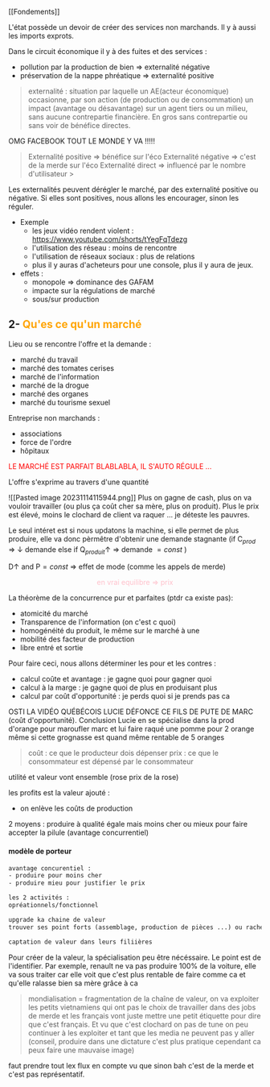 [[Fondements]] 

L'état possède un devoir de créer des services non marchands. Il y à aussi les imports exprots.

Dans le circuit économique il y à des fuites et des services :
- pollution par la production de bien => externalité négative
- préservation de la nappe phréatique => externalité positive

> externalité : situation par laquelle un AE(acteur économique) occasionne, par son action (de production ou de consommation) un impact (avantage ou désavantage) sur un agent tiers ou un milieu, sans aucune contrepartie financière.
> En gros sans contrepartie ou sans voir de bénéfice directes.

OMG FACEBOOK TOUT LE MONDE Y VA !!!!! 

> Externalité positive => bénéfice sur l'éco
> Externalité négative => c'est de la merde sur l'éco 
> Externalité direct => influencé par le nombre d'utilisateur > 

Les externalités peuvent dérégler le marché, par des externalité positive ou négative. Si elles sont positives, nous allons les encourager, sinon les réguler. 


- Exemple
	- les jeux vidéo rendent violent : https://www.youtube.com/shorts/tYegFqTdezg
	- l'utilisation des réseau : moins de rencontre
	- l'utilisation de réseaux sociaux : plus de relations
	- plus il y auras d'acheteurs pour une console, plus il y aura de jeux.
- effets  :
	- monopole => dominance des GAFAM
	- impacte sur la régulations de marché 
	- sous/sur production 

## 2-  <font color = orange> Qu'es ce qu'un marché </font>

Lieu ou se rencontre l'offre et la demande :
- marché du travail
- marché des tomates cerises 
- marché de l'information
- marché de la drogue 
- marché des organes 
- marché du tourisme sexuel

Entreprise non marchands :
- associations 
- force de l'ordre
- hôpitaux

<font  color = red> LE MARCHÉ EST PARFAIT BLABLABLA, IL S'AUTO RÉGULE ... </font>

L'offre s'exprime au travers d'une quantité

![[Pasted image 20231114115944.png]]
Plus on gagne de cash, plus on va vouloir travailler (ou plus ça coût cher sa mère, plus on produit). Plus le prix est élevé, moins le clochard de client va raquer ... je déteste les pauvres. 

Le seul intéret est si nous updatons la machine, si elle permet de plus produire, elle va donc pèrmêtre d'obtenir une demande stagnante (if C$_{prod}$ => $\downarrow$ demande else if Q$_{produit}\uparrow$ => demande $= const$ ) 

D$\uparrow$ and P$= const$ => effet de mode (comme les appels de merde)


<center>
<font color = pink> en vrai equilibre => prix
</font>
</center>

La théorème de la concurrence pur et parfaites (ptdr ca existe pas):
- atomicité du marché 
- Transparence de l'information (on c'est c quoi)
- homogénéité du produit, le même sur le marché à une 
- mobilité des facteur de production
- libre entré et sortie 

Pour faire ceci, nous allons déterminer les pour et les contres :
- calcul coûte et avantage : je gagne quoi pour gagner quoi
- calcul à la marge : je gagne quoi de plus en produisant plus 
- calcul par coût d'opportunité : je perds quoi si je prends pas ca 

OSTI LA VIDÉO QUÉBÉCOIS  LUCIE DÉFONCE CE FILS DE PUTE DE MARC (coût d'opportunité).
Conclusion Lucie en se spécialise dans la prod d'orange pour maroufler marc et lui faire raqué une pomme pour 2 orange même si cette grognasse est quand même rentable de 5 oranges

> coût : ce que le producteur dois dépenser 
> prix : ce que le consommateur est dépensé par le consommateur 

utilité et valeur vont ensemble (rose prix de la rose)

les profits est la valeur ajouté : 
- on enlève les coûts de production

2 moyens : produire à qualité égale mais moins cher ou mieux pour faire accepter la pilule (avantage concurrentiel) 

#### modèle de porteur 

```txt
avantage concurentiel :
- produire pour moins cher
- produire mieu pour justifier le prix

les 2 activités :
opréationnels/fonctionnel

upgrade ka chaine de valeur 
trouver ses point forts (assemblage, production de pièces ...) ou rachetter les clochards

captation de valeur dans leurs filiières 
```

Pour créer de la valeur, la spécialisation peu être nécéssaire. Le point est de l'identifier. Par exemple, renault ne va pas produire 100% de la voiture, elle va sous traiter  car elle voit que c'est plus rentable de faire comme ca et qu'elle ralasse bien sa mère grâce à ca

>mondialisation = fragmentation de la chaîne de valeur, on va exploiter les petits vietnamiens qui ont pas le choix de travailler dans des jobs de merde et les français vont juste mettre une petit étiquette pour dire que c'est français. Et vu que c'est clochard on pas de tune on peu continuer à les exploiter et tant que les media ne peuvent pas y aller (conseil, produire dans une dictature c'est plus pratique cependant ca peux faire une mauvaise image)

faut prendre tout lex flux en compte vu que sinon bah c'est de la merde et c'est pas représentatif. 
